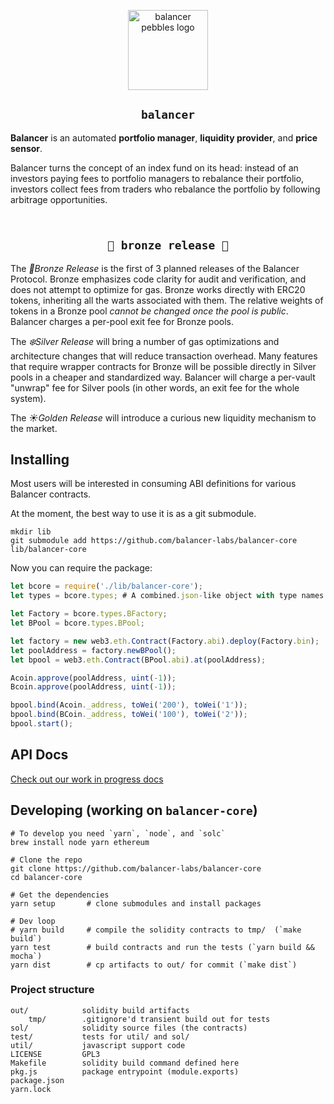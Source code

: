 <p align=center>
<img width="128px" src="https://balancer-labs.github.io/pebbles/images/pebbles-pad.256w.png" alt="balancer pebbles logo"/>
</p>

<h2 align=center><code>balancer</code></h2>

**Balancer** is an automated **portfolio manager**, **liquidity provider**, and **price sensor**.

Balancer turns the concept of an index fund on its head: instead of an investors paying fees
to portfolio managers to rebalance their portfolio, investors collect fees from traders who rebalance
the portfolio by following arbitrage opportunities.

<h2 align=center><br/><code>🍂 bronze release 🍂</code></h2>

The *🍂Bronze Release*  is the first of 3 planned releases of the Balancer Protocol.
Bronze emphasizes code clarity for audit and verification, and does not attempt to optimize for gas.
Bronze works directly with ERC20 tokens, inheriting all the warts associated with them.
The relative weights of tokens in a Bronze pool *cannot be changed once the pool is public*.
Balancer charges a per-pool exit fee for Bronze pools.

The *❄️Silver Release* will bring a number of gas optimizations and architecture changes that will reduce transaction overhead.
Many features that require wrapper contracts for Bronze will be possible directly in Silver pools in a cheaper and standardized way.
Balancer will charge a per-vault "unwrap" fee for Silver pools (in other words, an exit fee for the whole system).

The *☀️Golden Release* will introduce a curious new liquidity mechanism to the market.

## Installing

Most users will be interested in consuming ABI definitions for various Balancer contracts.

At the moment, the best way to use it is as a git submodule.

```
mkdir lib
git submodule add https://github.com/balancer-labs/balancer-core lib/balancer-core
```

Now you can require the package:

```javascript
let bcore = require('./lib/balancer-core');
let types = bcore.types; # A combined.json-like object with type names lifted

let Factory = bcore.types.BFactory;
let BPool = bcore.types.BPool;

let factory = new web3.eth.Contract(Factory.abi).deploy(Factory.bin);
let poolAddress = factory.newBPool();
let bpool = web3.eth.Contract(BPool.abi).at(poolAddress);

Acoin.approve(poolAddress, uint(-1));
Bcoin.approve(poolAddress, uint(-1));

bpool.bind(Acoin._address, toWei('200'), toWei('1'));
bpool.bind(BCoin._address, toWei('100'), toWei('2'));
bpool.start();
```

## API Docs

[Check out our work in progress docs](https://github.com/balancer-labs/balancer-page/blob/master/api.md)

## Developing (working on `balancer-core`)

```
# To develop you need `yarn`, `node`, and `solc`
brew install node yarn ethereum

# Clone the repo
git clone https://github.com/balancer-labs/balancer-core
cd balancer-core

# Get the dependencies
yarn setup       # clone submodules and install packages

# Dev loop
# yarn build     # compile the solidity contracts to tmp/  (`make build`)
yarn test        # build contracts and run the tests (`yarn build && mocha`)
yarn dist        # cp artifacts to out/ for commit (`make dist`)
```

### Project structure

```
out/            solidity build artifacts
    tmp/        .gitignore'd transient build out for tests
sol/            solidity source files (the contracts)
test/           tests for util/ and sol/
util/           javascript support code
LICENSE         GPL3
Makefile        solidity build command defined here
pkg.js          package entrypoint (module.exports)
package.json
yarn.lock
```

